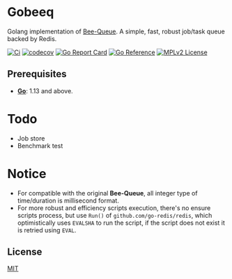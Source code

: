 # Gobeeq
Golang implementation of [Bee-Queue](https://github.com/bee-queue/bee-queue). A simple, fast, robust job/task queue backed by Redis.

[![Ci](https://github.com/elvinchan/gobeeq/actions/workflows/ci.yml/badge.svg)](https://github.com/elvinchan/gobeeq/actions/workflows/ci.yml)
[![codecov](https://codecov.io/gh/elvinchan/gobeeq/branch/master/graph/badge.svg)](https://codecov.io/gh/elvinchan/gobeeq)
[![Go Report Card](https://goreportcard.com/badge/github.com/elvinchan/gobeeq)](https://goreportcard.com/report/github.com/elvinchan/gobeeq)
[![Go Reference](https://pkg.go.dev/badge/github.com/elvinchan/gobeeq.svg)](https://pkg.go.dev/github.com/elvinchan/gobeeq)
[![MPLv2 License](https://img.shields.io/badge/license-MPLv2-blue.svg)](https://www.mozilla.org/MPL/2.0/)

## Prerequisites
- **[Go](https://golang.org/)**: 1.13 and above.

# Todo
- Job store
- Benchmark test

# Notice
- For compatible with the original **Bee-Queue**, all integer type of time/duration is millisecond format.
- For more robust and efficiency scripts execution, there's no ensure scripts process, but use `Run()` of `github.com/go-redis/redis`, which optimistically uses `EVALSHA` to run the script, if the script does not exist it is retried using `EVAL`.

## License

[MIT](https://github.com/elvinchan/gobeeq/blob/master/LICENSE)